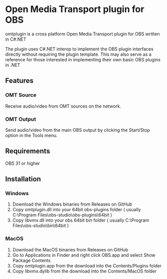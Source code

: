 ﻿# Open Media Transport plugin for OBS

omtplugin is a cross platform Open Media Transport plugin for OBS written in C#.NET

The plugin uses C#.NET interop to implement the OBS plugin interfaces directly without requiring the plugin template.
This may also serve as a reference for those interested in implementing their own basic OBS plugins in .NET

## Features

### OMT Source

Receive audio/video from OMT sources on the network.

### OMT Output

Send audio/video from the main OBS output by clicking the Start/Stop option in the Tools menu.

## Requirements

OBS 31 or higher

## Installation

### Windows

1. Download the Windows binaries from Releases on GitHub
2. Copy omtplugin.dll into your 64bit obs-plugins folder 
( usually C:\Program Files\obs-studio\obs-plugins\64bit )
3. Copy libvmx.dll into your obs 64bit bin folder
( usually C:\Program Files\obs-studio\bin\64bit )

### MacOS

1. Download the MacOS binaries from Releases on GitHub
2. Go to Applications in Finder and right click OBS.app and select Show Package Contents
3. Copy omtplugin.app from the download into the Contents/Plugins folder
4. Copy libvmx.dylib from the download into the Contents/MacOS folder

